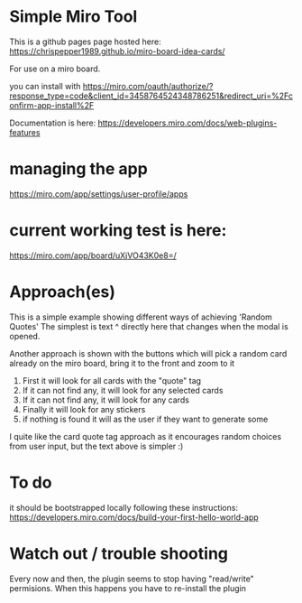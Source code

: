 # Simple Miro Tool
This is a github pages page hosted here:
https://chrispepper1989.github.io/miro-board-idea-cards/

For use on a miro board.

you can install with
https://miro.com/oauth/authorize/?response_type=code&client_id=3458764524348786251&redirect_uri=%2Fconfirm-app-install%2F

Documentation is here:
https://developers.miro.com/docs/web-plugins-features

# managing the app
https://miro.com/app/settings/user-profile/apps

# current working test is here:
https://miro.com/app/board/uXjVO43K0e8=/

# Approach(es)
This is a simple example showing different ways of achieving 'Random Quotes' The simplest is text ^ directly here that changes when the modal is opened.

Another approach is shown with the buttons which will pick a random card already on the miro board, bring it to the front and zoom to it

1. First it will look for all cards with the "quote" tag 
1. If it can not find any, it will look for any selected cards
1.  If it can not find any, it will look for any  cards
1.  Finally it will look for any stickers
1.  if nothing is found it will as the user if they want to generate some

I quite like the card quote tag approach as it encourages random choices from user input, but the text above is simpler :)  

# To do
it should be bootstrapped locally following these instructions:
https://developers.miro.com/docs/build-your-first-hello-world-app

# Watch out / trouble shooting
Every now and then, the plugin seems to stop having "read/write" permisions. When this happens you have to re-install the plugin
